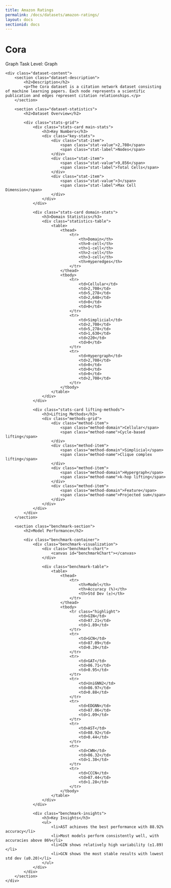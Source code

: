 ```yaml
---
title: Amazon Ratings
permalink: /docs/datasets/amazon-ratings/
layout: docs
sectionid: docs
---
```

<div class="dataset-page">
    <div class="dataset-header">
        <h1>Cora</h1>
        <div class="dataset-meta">
            <span class="domain-tag">Graph</span>
            <span class="task-tag">Task Level: Graph</span>
        </div>
    </div>

    <div class="dataset-content">
        <section class="dataset-description">
            <h2>Description</h2>
            <p>The Cora dataset is a citation network dataset consisting of machine learning papers. Each node represents a scientific publication and edges represent citation relationships.</p>
        </section>

        <section class="dataset-statistics">
            <h2>Dataset Overview</h2>
            
            <div class="stats-grid">
                <div class="stats-card main-stats">
                    <h3>Key Numbers</h3>
                    <div class="key-stats">
                        <div class="stat-item">
                            <span class="stat-value">2,708</span>
                            <span class="stat-label">Nodes</span>
                        </div>
                        <div class="stat-item">
                            <span class="stat-value">9,856</span>
                            <span class="stat-label">Total Cells</span>
                        </div>
                        <div class="stat-item">
                            <span class="stat-value">3</span>
                            <span class="stat-label">Max Cell Dimension</span>
                        </div>
                    </div>
                </div>

                <div class="stats-card domain-stats">
                    <h3>Domain Statistics</h3>
                    <div class="statistics-table">
                        <table>
                            <thead>
                                <tr>
                                    <th>Domain</th>
                                    <th>0-cell</th>
                                    <th>1-cell</th>
                                    <th>2-cell</th>
                                    <th>3-cell</th>
                                    <th>Hyperedges</th>
                                </tr>
                            </thead>
                            <tbody>
                                <tr>
                                    <td>Cellular</td>
                                    <td>2,708</td>
                                    <td>5,278</td>
                                    <td>2,648</td>
                                    <td>0</td>
                                    <td>0</td>
                                </tr>
                                <tr>
                                    <td>Simplicial</td>
                                    <td>2,708</td>
                                    <td>5,278</td>
                                    <td>1,630</td>
                                    <td>220</td>
                                    <td>0</td>
                                </tr>
                                <tr>
                                    <td>Hypergraph</td>
                                    <td>2,708</td>
                                    <td>0</td>
                                    <td>0</td>
                                    <td>0</td>
                                    <td>2,708</td>
                                </tr>
                            </tbody>
                        </table>
                    </div>
                </div>

                <div class="stats-card lifting-methods">
                    <h3>Lifting Methods</h3>
                    <div class="methods-grid">
                        <div class="method-item">
                            <span class="method-domain">Cellular</span>
                            <span class="method-name">Cycle-based lifting</span>
                        </div>
                        <div class="method-item">
                            <span class="method-domain">Simplicial</span>
                            <span class="method-name">Clique complex lifting</span>
                        </div>
                        <div class="method-item">
                            <span class="method-domain">Hypergraph</span>
                            <span class="method-name">k-hop lifting</span>
                        </div>
                        <div class="method-item">
                            <span class="method-domain">Feature</span>
                            <span class="method-name">Projected sum</span>
                        </div>
                    </div>
                </div>
            </div>
        </section>

        <section class="benchmark-section">
            <h2>Model Performance</h2>
            
            <div class="benchmark-container">
                <div class="benchmark-visualization">
                    <div class="benchmark-chart">
                        <canvas id="benchmarkChart"></canvas>
                    </div>
                    
                    <div class="benchmark-table">
                        <table>
                            <thead>
                                <tr>
                                    <th>Model</th>
                                    <th>Accuracy (%)</th>
                                    <th>Std Dev (±)</th>
                                </tr>
                            </thead>
                            <tbody>
                                <tr class="highlight">
                                    <td>GIN</td>
                                    <td>87.21</td>
                                    <td>1.89</td>
                                </tr>
                                <tr>
                                    <td>GCN</td>
                                    <td>87.09</td>
                                    <td>0.20</td>
                                </tr>
                                <tr>
                                    <td>GAT</td>
                                    <td>86.71</td>
                                    <td>0.95</td>
                                </tr>
                                <tr>
                                    <td>UniGNN2</td>
                                    <td>86.97</td>
                                    <td>0.88</td>
                                </tr>
                                <tr>
                                    <td>EDGNN</td>
                                    <td>87.06</td>
                                    <td>1.09</td>
                                </tr>
                                <tr>
                                    <td>AST</td>
                                    <td>88.92</td>
                                    <td>0.44</td>
                                </tr>
                                <tr>
                                    <td>CWN</td>
                                    <td>86.32</td>
                                    <td>1.38</td>
                                </tr>
                                <tr>
                                    <td>CCCN</td>
                                    <td>87.44</td>
                                    <td>1.28</td>
                                </tr>
                            </tbody>
                        </table>
                    </div>
                </div>

                <div class="benchmark-insights">
                    <h3>Key Insights</h3>
                    <ul>
                        <li>AST achieves the best performance with 88.92% accuracy</li>
                        <li>Most models perform consistently well, with accuracies above 86%</li>
                        <li>GIN shows relatively high variability (±1.89)</li>
                        <li>GCN shows the most stable results with lowest std dev (±0.20)</li>
                    </ul>
                </div>
            </div>
        </section>
    </div>
</div>

<style>
/* Import Inter font */
@import url('https://fonts.googleapis.com/css2?family=Inter:wght@400;500;600;700;800&display=swap');

/* ... existing styles ... */
</style>

<script src="https://cdn.jsdelivr.net/npm/chart.js"></script>
<script>
document.addEventListener('DOMContentLoaded', function() {
    const ctx = document.getElementById('benchmarkChart').getContext('2d');
    
    const data = {
        labels: ['AST', 'GIN', 'GCN', 'CCCN', 'EDGNN', 'UniGNN2', 'GAT', 'CWN'],
        datasets: [{
            label: 'Accuracy (%)',
            data: [88.92, 87.21, 87.09, 87.44, 87.06, 86.97, 86.71, 86.32],
            backgroundColor: 'rgba(37, 99, 235, 0.5)',
            borderColor: 'rgb(37, 99, 235)',
            borderWidth: 2
        }]
    };

    const config = {
        type: 'bar',
        data: data,
        options: {
            responsive: true,
            plugins: {
                legend: {
                    display: false
                },
                title: {
                    display: true,
                    text: 'Model Performance Comparison',
                    font: {
                        size: 20,
                        weight: '600',
                        family: "'Inter', sans-serif"
                    },
                    padding: 20
                }
            },
            scales: {
                y: {
                    beginAtZero: false,
                    min: 85,
                    max: 90,
                    title: {
                        display: true,
                        text: 'Accuracy (%)',
                        font: {
                            size: 16,
                            weight: '600',
                            family: "'Inter', sans-serif"
                        }
                    },
                    ticks: {
                        font: {
                            size: 14,
                            family: "'Inter', sans-serif"
                        }
                    }
                },
                x: {
                    ticks: {
                        font: {
                            size: 14,
                            family: "'Inter', sans-serif"
                        }
                    }
                }
            }
        }
    };

    new Chart(ctx, config);
});
</script> 